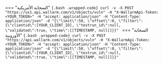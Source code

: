 === "السحابة الأمريكية"
    ```{.bash .wrapped-code}
    curl -v -X POST "https://us1.api.wallarm.com/v1/objects/vuln" -H "X-WallarmApi-Token: <YOUR_TOKEN>" -H "accept: application/json" -H "Content-Type: application/json" -d "{\"limit\":50, \"offset\":0, \"filter\":{\"clientid\":[YOUR_CLIENT_ID], \"testrun_id\":null, \"validated\":true, \"time\":[[TIMESTAMP, null]]}}"
    ```
=== "السحابة الأوروبية"
    ```{.bash .wrapped-code}
    curl -v -X POST "https://api.wallarm.com/v1/objects/vuln" -H "X-WallarmApi-Token: <YOUR_TOKEN>" -H "accept: application/json" -H "Content-Type: application/json" -d "{\"limit\":50, \"offset\":0, \"filter\":{\"clientid\":[YOUR_CLIENT_ID], \"testrun_id\":null, \"validated\":true, \"time\":[[TIMESTAMP, null]]}}"
    ```
